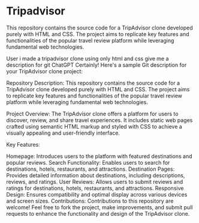 # Tripadvisor
This repository contains the source code for a TripAdvisor clone developed purely with HTML and CSS. The project aims to replicate key features and functionalities of the popular travel review platform while leveraging fundamental web technologies.


User
i made a tripadvisor clone using only html and css give me a description for git
ChatGPT
Certainly! Here's a sample Git description for your TripAdvisor clone project:

Repository Description:
This repository contains the source code for a TripAdvisor clone developed purely with HTML and CSS. The project aims to replicate key features and functionalities of the popular travel review platform while leveraging fundamental web technologies.

Project Overview:
The TripAdvisor clone offers a platform for users to discover, review, and share travel experiences. It includes static web pages crafted using semantic HTML markup and styled with CSS to achieve a visually appealing and user-friendly interface.

Key Features:

Homepage: Introduces users to the platform with featured destinations and popular reviews.
Search Functionality: Enables users to search for destinations, hotels, restaurants, and attractions.
Destination Pages: Provides detailed information about destinations, including descriptions, reviews, and ratings.
User Reviews: Allows users to submit reviews and ratings for destinations, hotels, restaurants, and attractions.
Responsive Design: Ensures compatibility and optimal display across various devices and screen sizes.
Contributions:
Contributions to this repository are welcome! Feel free to fork the project, make improvements, and submit pull requests to enhance the functionality and design of the TripAdvisor clone.
